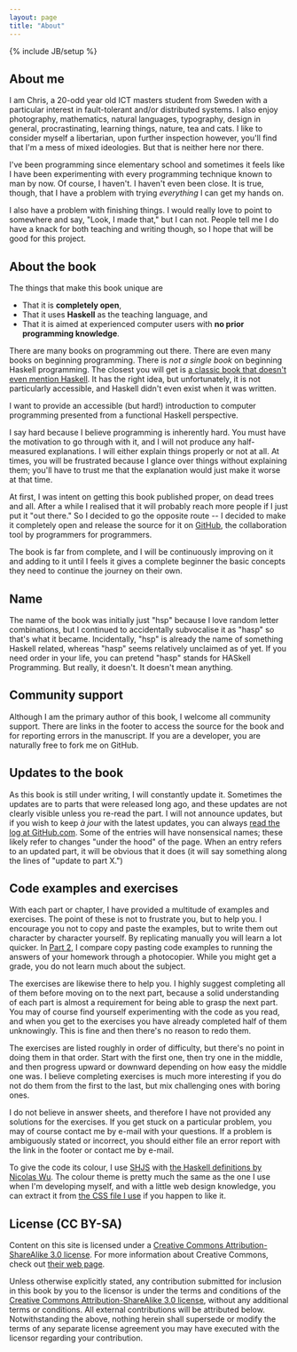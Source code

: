 ```yaml
---
layout: page
title: "About"
---
```

{% include JB/setup %}


About me
--------

I am Chris, a 20-odd year old ICT masters student from Sweden with a particular interest in fault-tolerant and/or distributed systems. I also enjoy photography, mathematics, natural languages, typography, design in general, procrastinating, learning things, nature, tea and cats. I like to consider myself a libertarian, upon further inspection however, you'll find that I'm a mess of mixed ideologies. But that is neither here nor there.

I've been programming since elementary school and sometimes it feels like I have been experimenting with every programming technique known to man by now. Of course, I haven't. I haven't even been close. It is true, though, that I have a problem with trying *everything* I can get my hands on.

I also have a problem with finishing things. I would really love to point to somewhere and say, "Look, I made that," but I can not. People tell me I do have a knack for both teaching and writing though, so I hope that will be good for this project.


About the book
--------------

The things that make this book unique are

 *  That it is **completely open**,
 *  That it uses **Haskell** as the teaching language, and
 *  That it is aimed at experienced computer users with **no prior programming knowledge**.

There are many books on programming out there. There are even many books on beginning programming. There is *not a single book* on beginning Haskell programming. The closest you will get is [a classic book that doesn't even mention Haskell](http://mitpress.mit.edu/sicp/full-text/book/book.html). It has the right idea, but unfortunately, it is not particularly accessible, and Haskell didn't even exist when it was written.

I want to provide an accessible (but hard!) introduction to computer programming presented from a functional Haskell perspective.

I say hard because I believe programming is inherently hard. You must have the motivation to go through with it, and I will not produce any half-measured explanations. I will either explain things properly or not at all. At times, you will be frustrated because I glance over things without explaining them; you'll have to trust me that the explanation would just make it worse at that time.

At first, I was intent on getting this book published proper, on dead trees and all. After a while I realised that it will probably reach more people if I just put it "out there." So I decided to go the opposite route -- I decided to make it completely open and release the source for it on [GitHub](https://github.com/), the collaboration tool by programmers for programmers.

The book is far from complete, and I will be continuously improving on it and adding to it until I feels it gives a complete beginner the basic concepts they need to continue the journey on their own.



Name
----

The name of the book was initially just "hsp" because I love random letter combinations, but I continued to accidentally subvocalise it as "hasp" so that's what it became. Incidentally, "hsp" is already the name of something Haskell related, whereas "hasp" seems relatively unclaimed as of yet. If you need order in your life, you can pretend "hasp" stands for HASkell Programming. But really, it doesn't. It doesn't mean anything.


Community support
-----------------

Although I am the primary author of this book, I welcome all community support. There are links in the footer to access the source for the book and for reporting errors in the manuscript. If you are a developer, you are naturally free to fork me on GitHub.


Updates to the book
-------------------

As this book is still under writing, I will constantly update it. Sometimes the updates are to parts that were released long ago, and these updates are not clearly visible unless you re-read the part. I will not announce updates, but if you wish to keep *à jour* with the latest updates, you can always [read the log at GitHub.com](https://github.com/kqr/kqr.github.com/commits/master). Some of the entries will have nonsensical names; these likely refer to changes "under the hood" of the page. When an entry refers to an updated part, it will be obvious that it does (it will say something along the lines of "update to part X.")


Code examples and exercises
---------------------------

With each part or chapter, I have provided a multitude of examples and exercises. The point of these is not to frustrate you, but to help you. I encourage you not to copy and paste the examples, but to write them out character by character yourself. By replicating manually you will learn a lot quicker. In [Part 2](/2012/11/15/part-2-input-and-output/), I compare copy pasting code examples to running the answers of your homework through a photocopier. While you might get a grade, you do not learn much about the subject.

The exercises are likewise there to help you. I highly suggest completing all of them before moving on to the next part, because a solid understanding of each part is almost a requirement for being able to grasp the next part. You may of course find yourself experimenting with the code as you read, and when you get to the exercises you have already completed half of them unknowingly. This is fine and then there's no reason to redo them.

The exercises are listed roughly in order of difficulty, but there's no point in doing them in that order. Start with the first one, then try one in the middle, and then progress upward or downward depending on how easy the middle one was. I believe completing exercises is much more interesting if you do not do them from the first to the last, but mix challenging ones with boring ones.

I do not believe in answer sheets, and therefore I have not provided any solutions for the exercises. If you get stuck on a particular problem, you may of course contact me by e-mail with your questions. If a problem is ambiguously stated or incorrect, you should either file an error report with the link in the footer or contact me by e-mail.

To give the code its colour, I use [SHJS](http://shjs.sourceforge.net/) with [the Haskell definitions by Nicolas Wu](http://zenzike.com/posts/2010-10-14-highlighting-haskell-with-shjs). The colour theme is pretty much the same as the one I use when I'm developing myself, and with a little web design knowledge, you can extract it from [the CSS file I use](/assets/themes//hsp/css/sh_kqrless.css) if you happen to like it.


License (CC BY-SA)
------------------
Content on this site is licensed under a [Creative Commons Attribution-ShareAlike 3.0 license](http://creativecommons.org/licenses/by-sa/3.0/). For more information about Creative Commons, check out [their web page](http://creativecommons.org/).

Unless otherwise explicitly stated, any contribution submitted for inclusion in this book by you to the licensor is under the terms and conditions of the [Creative Commons Attribution-ShareAlike 3.0 license](http://creativecommons.org/licenses/by-sa/3.0/), without any additional terms or conditions. All external contributions will be attributed below. Notwithstanding the above, nothing herein shall supersede or modify the terms of any separate license agreement you may have executed with the licensor regarding your contribution.

